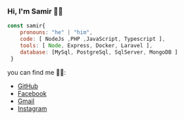 ### Hi, I'm Samir 👋😄

```js
const samir{
    pronouns: "he" | "him",
    code: [ NodeJs ,PHP ,JavaScript, Typescript ],
    tools: [ Node, Express, Docker, Laravel ],
    database: [MySql, PostgreSql, SqlServer, MongoDB ]
 }
```
you can find me 👨‍💻: 
- [GitHub](https://github.com/samir93bj)
- [Facebook](https://www.facebook.com/samir.mahmud2)
- [Gmail](samir93bj@gmail.com)
- [Instagram](https://www.instagram.com/samirmahmud10)


<!--
**samir93bj/samir93bj** is a ✨ _special_ ✨ repository because its `README.md` (this file) appears on your GitHub profile.

Here are some ideas to get you started:

- 🔭 I’m currently working on ...
- 🌱 I’m currently learning ...
- 👯 I’m looking to collaborate on ...
- 🤔 I’m looking for help with ...
- 💬 Ask me about ...
- 📫 How to reach me: ...
- 😄 Pronouns: ...
- ⚡ Fun fact: ...
-->
